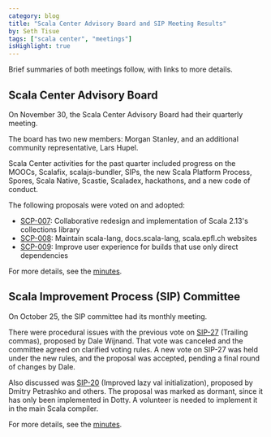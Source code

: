 ```yaml
---
category: blog
title: "Scala Center Advisory Board and SIP Meeting Results"
by: Seth Tisue
tags: ["scala center", "meetings"]
isHighlight: true
---
```


Brief summaries of both meetings follow, with links to
more details.

## Scala Center Advisory Board

On November 30, the Scala Center Advisory Board had their
quarterly meeting.

The board has two new members: Morgan Stanley, and an additional
community representative, Lars Hupel.

Scala Center activities for the past quarter included progress on the
MOOCs, Scalafix, scalajs-bundler, SIPs, the new Scala Platform
Process, Spores, Scala Native, Scastie, Scaladex, hackathons, and a
new code of conduct.

The following proposals were voted on and adopted:

* [SCP-007](https://github.com/scalacenter/advisoryboard/blob/master/proposals/007-collections.md): Collaborative redesign and implementation of Scala 2.13's collections library
* [SCP-008](https://github.com/scalacenter/advisoryboard/blob/master/proposals/008-websites.md): Maintain scala-lang, docs.scala-lang, scala.epfl.ch websites
* [SCP-009](https://github.com/scalacenter/advisoryboard/blob/master/proposals/009-improve-direct-dependency-experience.md): Improve user experience for builds that use only direct dependencies

For more details, see the
[minutes](https://github.com/scalacenter/advisoryboard/blob/master/minutes/003-2016-q4.md).

## Scala Improvement Process (SIP) Committee

On October 25, the SIP committee had its monthly meeting.

There were procedural issues with the previous vote on [SIP-27](http://docs.scala-lang.org/sips/pending/trailing-commas.html)
(Trailing commas), proposed by Dale Wijnand.  That vote was canceled
and the committee agreed on clarified voting rules.  A new vote on
SIP-27 was held under the new rules, and the proposal was accepted,
pending a final round of changes by Dale.

Also discussed was [SIP-20](http://docs.scala-lang.org/sips/pending/improved-lazy-val-initialization.html) (Improved lazy val initialization),
proposed by Dmitry Petrashko and others.  The proposal was
marked as dormant, since it has only been implemented in Dotty.
A volunteer is needed to implement it in the main Scala compiler.

For more details, see the
[minutes](http://docs.scala-lang.org/sips/minutes/sip-minutes.html).
